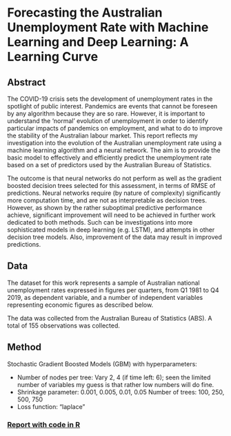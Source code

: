 # Forecasting the Australian Unemployment Rate with Machine Learning and Deep Learning: A Learning Curve

## Abstract

The COVID-19 crisis sets the development of unemployment rates in the spotlight of public interest. Pandemics are events that cannot be foreseen by any algorithm because they are so rare. However, it is important to understand the ‘normal’ evolution of unemployment in order to identify particular impacts of pandemics on employment, and what to do to improve the stability of the Australian labour market.
This report reflects my investigation into the evolution of the Australian unemployment rate using a machine learning algorithm and a neural network. The aim is to provide the basic model to effectively and efficiently predict the unemployment rate based on a set of predictors used by the Australian Bureau of Statistics.

The outcome is that neural networks do not perform as well as the gradient boosted decision trees selected for this assessment, in terms of RMSE of predictions. Neural networks require (by nature of complexity) significantly more computation time, and are not as interpretable as decision trees. However, as shown by the rather suboptimal predictive performance achieve, significant improvement will need to be achieved in further work dedicated to both methods. Such can be investigations into more sophisticated models in deep learning (e.g. LSTM), and attempts in other decision tree models. Also, improvement of the data may result in improved predictions.

## Data

The dataset for this work represents a sample of Australian national unemployment rates expressed in figures per quarters, from Q1 1981 to Q4 2019, as dependent variable, and a number of independent variables representing economic figures as described below. 

The data was collected from the Australian Bureau of Statistics (ABS). A total of 155 observations was collected.

## Method

Stochastic Gradient Boosted Models (GBM) with hyperparameters:

- Number of nodes per tree: Vary 2, 4 (if time left: 6); seen the limited number of variables my guess is that rather low numbers will do fine.
- Shrinkage parameter: 0.001, 0.005, 0.01, 0.05 Number of trees: 100, 250, 500, 750
- Loss function: “laplace”

### [Report with code in R](https://github.com/sachaschwab/R-LSTM-XBoost/blob/master/R%20code/A3_Sacha_Schwab_Markdown.Rmd)
